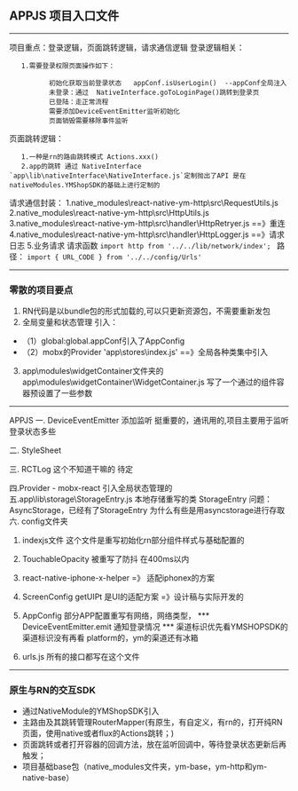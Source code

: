 ## APPJS 项目入口文件

***

项目重点：登录逻辑，页面跳转逻辑，请求通信逻辑
登录逻辑相关：

       1.需要登录权限页面操作如下：

              初始化获取当前登录状态   appConf.isUserLogin()  --appConf全局注入
              未登录：通过  NativeInterface.goToLoginPage()跳转到登录页 
              已登陆：走正常流程
              需要添加DeviceEventEmitter监听初始化
              页面销毁需要移除事件监听


页面跳转逻辑：

       1.一种是rn的路由跳转模式 Actions.xxx()
       2.app的跳转 通过 NativeInterface `app\lib\nativeInterface\NativeInterface.js`定制抛出了API 是在nativeModules.YMShopSDK的基础上进行定制的

请求通信封装：
       1.native_modules\react-native-ym-http\src\RequestUtils.js
       2.native_modules\react-native-ym-http\src\HttpUtils.js  
       3.native_modules\react-native-ym-http\src\handler\HttpRetryer.js  ==》重连
       4.native_modules\react-native-ym-http\src\handler\HttpLogger.js   ==》请求日志
       5.业务请求 请求函数 `import http from '../../lib/network/index'; ` 路径： `import { URL_CODE } from '../../config/Urls'` 

*** 
### 零散的项目要点
1. RN代码是以bundle包的形式加载的,可以只更新资源包，不需要重新发包
2. 全局变量和状态管理 引入：
 - （1）global:global.appConf引入了AppConfig
 - （2）mobx的Provider 'app\stores\index.js' ==》全局各种类集中引入
              
3. app\modules\widgetContainer文件夹的 app\modules\widgetContainer\WidgetContainer.js
 写了一个通过的组件容器预设置了一些参数

*** 

APPJS
一. DeviceEventEmitter 添加监听  挺重要的，通讯用的,项目主要用于监听登录状态多些

二. StyleSheet

三. RCTLog 这个不知道干嘛的 待定

四.Provider - mobx-react 引入全局状态管理的
五.app\lib\storage\StorageEntry.js 本地存储重写的类 StorageEntry
问题：AsyncStorage，已经有了StorageEntry 为什么有些是用asyncstorage进行存取
六. config文件夹
1. indexjs文件 这个文件是重写初始化rn部分组件样式与基础配置的
2. TouchableOpacity 被重写了防抖 在400ms以内 
3. react-native-iphone-x-helper =》 适配iphonex的方案
4. ScreenConfig getUIPt 是UI的适配方案 =》设计稿与实际开发的
5. AppConfig 部分APP配置重写有网络，网络类型，
       ***  DeviceEventEmitter.emit 通知登录情况 
       *** 渠道标识优先看YMSHOPSDK的渠道标识没有再看    platform的，ym的渠道还有冰箱
   

6. urls.js 所有的接口都写在这个文件


***

### 原生与RN的交互SDK  
-  通过NativeModule的YMShopSDK引入
-  主路由及其跳转管理RouterMapper(有原生，有自定义，有rn的，打开纯RN页面，使用native或者flux的Actions跳转；)
-  页面跳转或者打开容器的回调方法，放在监听回调中，等待登录状态更新后再触发；
-  项目基础base包（native_modules文件夹，ym-base，ym-http和ym-native-base）


